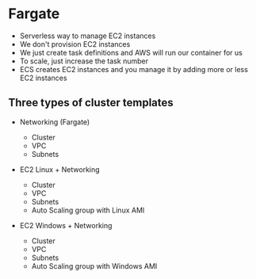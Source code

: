# Fargate

* Serverless way to manage EC2 instances
* We don't provision EC2 instances
* We just create task definitions and AWS will run our container for us
* To scale, just increase the task number
* ECS creates EC2 instances and you manage it by adding more or less EC2 instances


## Three types of cluster templates
* Networking (Fargate) 
  * Cluster
  * VPC 
  * Subnets 

* EC2 Linux + Networking 
  * Cluster
  * VPC
  * Subnets
  * Auto Scaling group with Linux AMI

* EC2 Windows + Networking
  * Cluster
  * VPC
  * Subnets
  * Auto Scaling group with Windows AMI